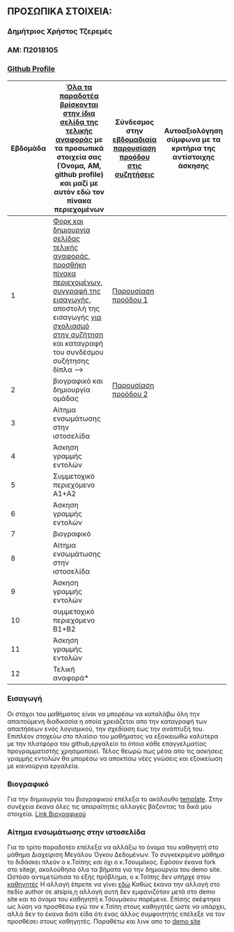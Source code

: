 ## ΠΡΟΣΩΠΙΚΑ ΣΤΟΙΧΕΙΑ:

### Δημήτριος Χρήστος Τζερεμές
### ΑΜ: Π2018105
### [Github Profile](https://github.com/DimitrisTzer/)

| Εβδομάδα | [Όλα τα παραδοτέα βρίσκονται στην ίδια σελίδα της τελικής αναφοράς](https://courses-ionio.github.io/help/deliverables/) με τα προσωπικά στοιχεία σας (Όνομα, ΑΜ, github profile) και μαζί με αυτόν εδώ τον πίνακα περιεχομένων | Σύνδεσμος στην [εβδομαδιαία παρουσίαση προόδου στις συζητήσεις](https://github.com/courses-ionio/help/discussions/categories/show-and-tell) | Αυτοαξιολόγηση σύμφωνα με τα κριτήρια της αντίστοιχης άσκησης |
| --- | --- | --- | --- |
| 1 | [Φορκ και δημιουργία σελίδας τελικής αναφοράς](https://courses-ionio.github.io/help/guide/), [προσθήκη πίνακα περιεχομένων](https://raw.githubusercontent.com/courses-ionio/sw/master/README.md), [συγγραφή της εισαγωγής](https://courses-ionio.github.io/help/intro/), αποστολή της εισαγωγής [για σχολιασμό στην συζήτηση](https://github.com/courses-ionio/help/discussions/categories/show-and-tell) και καταγραφή του συνδέσμου συζήτησης δίπλα --> | [Παρουσίαση προόδου 1](https://github.com/courses-ionio/help/discussions/119)| |
| 2 | βιογραφικό και δημιουργία ομάδας | [Παρουσίαση προόδου 2](https://github.com/courses-ionio/help/discussions/243)| |
| 3 | Αίτημα ενσωμάτωσης στην ιστοσελίδα | | |
| 4 | Άσκηση γραμμής εντολών | | |
| 5 | Συμμετοχικό περιεχόμενο A1+A2 | | |
| 6 | Άσκηση γραμμής εντολών | | |
| 7 | βιογραφικό | | |
| 8 | Αίτημα ενσωμάτωσης στην ιστοσελίδα | | |
| 9 | Άσκηση γραμμής εντολών | | |
| 10 | συμμετοχικό περιεχόμενο B1+B2 | | |
| 11 | Άσκηση γραμμής εντολών | | |
| 12 | Τελική αναφορά* | | |

### Εισαγωγή
  Οι στόχοι του μαθήματος είναι να μπορέσω να καταλάβω όλη την απαιτούμενη διαδικασία η οποία χρειάζεται απο την καταγραφή των απαιτήσεων ενός λογισμικού, την σχεδίαση έως την ανάπτυξή του. Επιπλέον στοχεύω στο πλαίσιο του μαθήματος να εξοικειωθώ καλύτερα με την πλατφόρα του github,εργαλείο το όποιο κάθε επαγγελματίας προγραμματιστής χρησιμοποιεί. Τέλος θεωρώ πως μέσα απο τις ασκήσεις γραμμής εντολών θα μπορέσω να αποκτίσω νέες γνώσεις και εξοικείωση με καινούργια εργαλεία.
  
### Βιογραφικό
  Για την δημιουργία του βιογραφικού επέλεξα το ακόλουθο [template](https://github.com/sharu725/online-cv). Στην συνέχεια έκανα όλες τις απαραίτητες αλλαγές βάζοντας τα δικά μου στοιχεία.
  [Link Βιογραφικού](https://dimitristzer.github.io/online-cv/)
  
### Αίτημα ενσωμάτωσης στην ιστοσελίδα
  Για το τρίτο παραδοτέο επέλεξα να αλλάξω το όνομα του καθηγητή στο μάθημα Διαχείριση Μεγάλου Όγκου Δεδομένων. Το συγκεκριμένο μάθημα το διδάσκει
πλεόν ο κ.Τσίπης και όχι ο κ.Τσουμάκος. Εφόσον έκανα fork στο sitegr, ακολούθησα όλα τα βήματα για την δημιουργία του demo site.
Ωστόσο αντιμετώπισα το εξής πρόβλημα, ο κ.Τσίπης δεν υπήρχε στου [καθηγητές](https://github.com/DimitrisTzer/all_collections/tree/master/_people)
Η αλλαγή έπρεπε να γίνει [εδώ](https://github.com/DimitrisTzer/all_collections/blob/master/_courses/big-data-management-technologies.md)
Καθώς έκανα την αλλαγή στο πεδίο author σε atsipis,η αλλαγή αυτή δεν εμφανιζόταν μετά στο demo site και το όνομα του καθηγητή κ.Τσουμάκου παρέμενε.
Επίσης σκέφτηκα ως λύση να προσθέσω εγώ τον κ.Τσίπη στους καθηγητές ώστε να υπάρχει, αλλά δεν το έκανα διότι είδα ότι ένας άλλος συμφοιτητής επέλεξε να τον προσθέσει στους καθηγητές.
Παραθέτω και λινκ απο το [demo site](https://dimitristzer.netlify.app/courses/big-data-management-technologies/)
